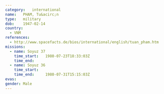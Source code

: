 ```yaml
---
category:	international
name:	PHAM, Tu&acirc;n
type:	military
dob:	1947-02-14
country:
  - VNM
references:
  - http://www.spacefacts.de/bios/international/english/tuan_pham.htm
missions:
  - name: Soyuz 37
    time_start:   1980-07-23T18:33:03Z
    time_end:     
  - name: Soyuz 36
    time_start:   
    time_end:     1980-07-31T15:15:03Z
evas:
gender:	Male
---
```

